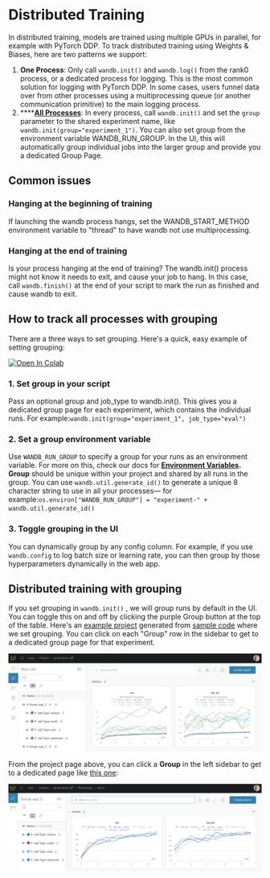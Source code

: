 # Distributed Training

In distributed training, models are trained using multiple GPUs in parallel, for example with PyTorch DDP. To track distributed training using Weights & Biases, here are two patterns we support:

1. **One Process**: Only call `wandb.init()` and `wandb.log()` from the rank0 process, or a dedicated process for logging. This is the most common solution for logging with PyTorch DDP. In some cases, users funnel data over from other processes using a multiprocessing queue \(or another communication primitive\) to the main logging process.
2. \*\*\*\*[**All Processes**](distributed-training.md#how-to-track-all-processes-with-grouping): In every process, call `wandb.init()` and set the `group` parameter to the shared experiment name, like `wandb.init(group="experiment_1")`. You can also set group from the environment variable WANDB\_RUN\_GROUP. In the UI, this will automatically group individual jobs into the larger group and provide you a dedicated Group Page.

## Common issues

### Hanging at the beginning of training

If launching the wandb process hangs, set the WANDB\_START\_METHOD environment variable to "thread" to have wandb not use multiprocessing.

### Hanging at the end of training

Is your process hanging at the end of training? The wandb.init\(\) process might not know it needs to exit, and cause your job to hang. In this case, call `wandb.finish()` at the end of your script to mark the run as finished and cause wandb to exit.

## How to track all processes with grouping

There are a three ways to set grouping. Here's a quick, easy example of setting grouping:

[![Open In Colab](https://colab.research.google.com/assets/colab-badge.svg)](http://wandb.me/grouping)

### **1. Set group in your script**

Pass an optional group and job\_type to wandb.init\(\). This gives you a dedicated group page for each experiment, which contains the individual runs. For example:`wandb.init(group="experiment_1", job_type="eval")`

### **2. Set a group environment variable**

Use `WANDB_RUN_GROUP` to specify a group for your runs as an environment variable. For more on this, check our docs for [**Environment Variables**](environment-variables.md)**. Group** should be unique within your project and shared by all runs in the group.  You can use `wandb.util.generate_id()` to generate a unique 8 character string to use in all your processes— for example:`os.environ["WANDB_RUN_GROUP"] = "experiment-" + wandb.util.generate_id()`

### **3. Toggle grouping in the UI**

You can dynamically group by any config column. For example, if you use `wandb.config` to log batch size or learning rate, you can then group by those hyperparameters dynamically in the web app. 

## Distributed training with grouping

If you set grouping in `wandb.init()` , we will group runs by default in the UI. You can toggle this on and off by clicking the purple Group button at the top of the table. Here's an [example project](https://wandb.ai/carey/group-demo?workspace=user-carey) generated from [sample code](http://wandb.me/grouping) where we set grouping. You can click on each "Group" row in the sidebar to get to a dedicated group page for that experiment.

![](../.gitbook/assets/image%20%2850%29.png)

From the project page above, you can click a **Group** in the left sidebar to get to a dedicated page like [this one](https://wandb.ai/carey/group-demo/groups/exp_5?workspace=user-carey):

![](../.gitbook/assets/image%20%2851%29.png)

